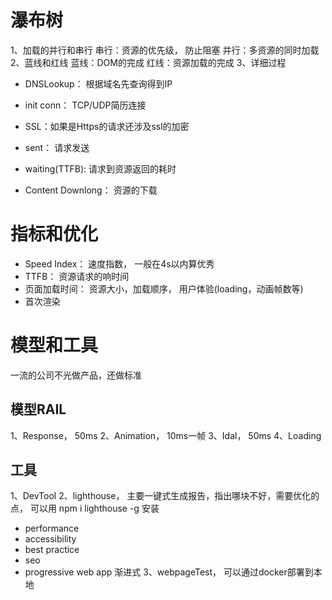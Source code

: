 # 瀑布树

1、加载的并行和串行
   串行：资源的优先级， 防止阻塞
   并行：多资源的同时加载
2、蓝线和红线
   蓝线：DOM的完成
   红线：资源加载的完成
3、详细过程
   * DNSLookup： 根据域名先查询得到IP
   * init conn： TCP/UDP简历连接
   * SSL：如果是Https的请求还涉及ssl的加密

   * sent： 请求发送
   * waiting(TTFB): 请求到资源返回的耗时
   * Content Downlong： 资源的下载

# 指标和优化
* Speed Index： 速度指数， 一般在4s以内算优秀
* TTFB： 资源请求的响时间
* 页面加载时间： 资源大小，加载顺序， 用户体验(loading，动画帧数等)
* 首次渲染

# 模型和工具
一流的公司不光做产品，还做标准
## 模型RAIL
1、Response， 50ms
2、Animation， 10ms一帧
3、Idal， 50ms
4、Loading

## 工具
1、DevTool
2、lighthouse， 主要一键式生成报告，指出哪块不好，需要优化的点， 可以用 npm i lighthouse -g 安装
- performance
- accessibility
- best practice
- seo
- progressive web app 渐进式
3、webpageTest， 可以通过docker部署到本地


